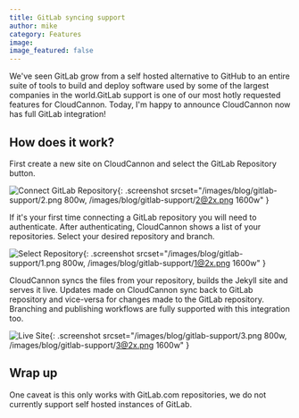 ```yaml
---
title: GitLab syncing support
author: mike
category: Features
image:
image_featured: false
---
```


We've seen GitLab grow from a self hosted alternative to GitHub to an entire suite of tools to build and deploy software used by some of the largest companies in the world.GitLab support is one of our most hotly requested features for CloudCannon. Today, I'm happy to announce CloudCannon now has full GitLab integration\!

## How does it work?

First create a new site on CloudCannon and select the GitLab Repository button.

![Connect GitLab Repository](/images/blog/gitlab-support/2@2x.png){: .screenshot srcset="/images/blog/gitlab-support/2.png 800w, /images/blog/gitlab-support/2@2x.png 1600w" }


If it's your first time connecting a GitLab repository you will need to authenticate. After authenticating, CloudCannon shows a list of your repositories. Select your desired repository and branch.

![Select Repository](/images/blog/gitlab-support/1@2x.png){: .screenshot srcset="/images/blog/gitlab-support/1.png 800w, /images/blog/gitlab-support/1@2x.png 1600w" }

CloudCannon syncs the files from your repository, builds the Jekyll site and serves it live. Updates made on CloudCannon sync back to GitLab repository and vice-versa for changes made to the GitLab repository. Branching and publishing workflows are fully supported with this integration too.

![Live Site](/images/blog/gitlab-support/3@2x.png){: .screenshot srcset="/images/blog/gitlab-support/3.png 800w, /images/blog/gitlab-support/3@2x.png 1600w" }

## Wrap up

One caveat is this only works with GitLab.com repositories, we do not currently support self hosted instances of GitLab.